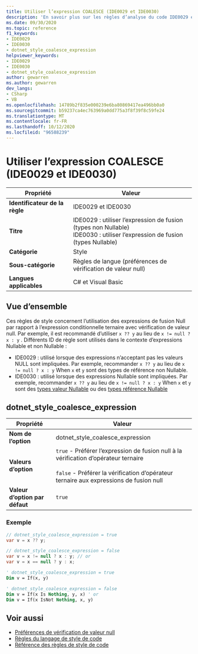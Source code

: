 ```yaml
---
title: Utiliser l’expression COALESCE (IDE0029 et IDE0030)
description: 'En savoir plus sur les règles d’analyse du code IDE0029 et IDE0030 : utiliser l’expression de fusion'
ms.date: 09/30/2020
ms.topic: reference
f1_keywords:
- IDE0029
- IDE0030
- dotnet_style_coalesce_expression
helpviewer_keywords:
- IDE0029
- IDE0030
- dotnet_style_coalesce_expression
author: gewarren
ms.author: gewarren
dev_langs:
- CSharp
- VB
ms.openlocfilehash: 14789b2f835e000239e6ba80869417ea496bb0a0
ms.sourcegitcommit: b59237ca4ec763969a0dd775a3f8f39f8c59fe24
ms.translationtype: MT
ms.contentlocale: fr-FR
ms.lasthandoff: 10/12/2020
ms.locfileid: "96588239"
---
```

# <a name="use-coalesce-expression-ide0029-and-ide0030"></a>Utiliser l’expression COALESCE (IDE0029 et IDE0030)

|Propriété|Valeur|
|-|-|
| **Identificateur de la règle** | IDE0029 et IDE0030 |
| **Titre** | IDE0029 : utiliser l’expression de fusion (types non Nullable)<br/> IDE0030 : utiliser l’expression de fusion (types Nullable) |
| **Catégorie** | Style |
| **Sous-catégorie** | Règles de langue (préférences de vérification de valeur null) |
| **Langues applicables** | C# et Visual Basic |

## <a name="overview"></a>Vue d’ensemble

Ces règles de style concernent l’utilisation des expressions de fusion Null par rapport à l’expression conditionnelle ternaire avec vérification de valeur null. Par exemple, il est recommandé d’utiliser `x ?? y` au lieu de `x != null ? x : y` . Différents ID de règle sont utilisés dans le contexte d’expressions Nullable et non Nullable :

- IDE0029 : utilisé lorsque des expressions n’acceptant pas les valeurs NULL sont impliquées. Par exemple, recommander `x ?? y` au lieu de `x != null ? x : y` When `x` et `y` sont des types de référence non Nullable.
- IDE0030 : utilisé lorsque des expressions Nullable sont impliquées. Par exemple, recommander `x ?? y` au lieu de `x != null ? x : y` When `x` et `y` sont des [types valeur Nullable](../../../csharp/language-reference/builtin-types/nullable-value-types.md) ou des [types référence Nullable](../../../csharp/language-reference/builtin-types/nullable-reference-types.md)

## <a name="dotnet_style_coalesce_expression"></a>dotnet_style_coalesce_expression

|Propriété|Valeur|
|-|-|
| **Nom de l’option** | dotnet_style_coalesce_expression
| **Valeurs d’option** | `true` - Préférer l’expression de fusion null à la vérification d’opérateur ternaire<br /><br />`false` - Préférer la vérification d’opérateur ternaire aux expressions de fusion null |
| **Valeur d’option par défaut** | `true` |

### <a name="example"></a>Exemple

```csharp
// dotnet_style_coalesce_expression = true
var v = x ?? y;

// dotnet_style_coalesce_expression = false
var v = x != null ? x : y; // or
var v = x == null ? y : x;
```

```vb
' dotnet_style_coalesce_expression = true
Dim v = If(x, y)

' dotnet_style_coalesce_expression = false
Dim v = If(x Is Nothing, y, x) ' or
Dim v = If(x IsNot Nothing, x, y)
```

## <a name="see-also"></a>Voir aussi

- [Préférences de vérification de valeur null](null-checking-preferences.md)
- [Règles du langage de style de code](language-rules.md)
- [Référence des règles de style de code](index.md)
